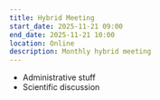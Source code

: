 ```yaml
---
title: Hybrid Meeting
start_date: 2025-11-21 09:00
end_date: 2025-11-21 10:00
location: Online
description: Monthly hybrid meeting
---
```


* Administrative stuff
* Scientific discussion

